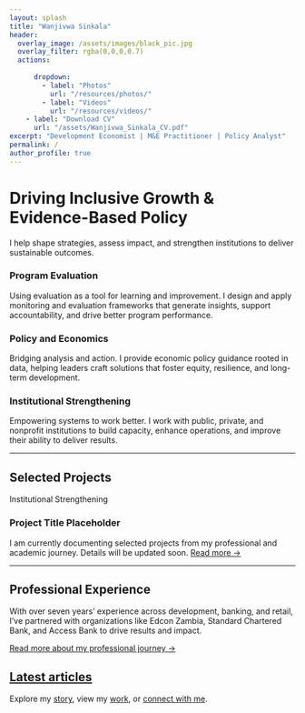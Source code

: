```yaml
---
layout: splash
title: "Wanjivwa Sinkala"
header:
  overlay_image: /assets/images/black_pic.jpg
  overlay_filter: rgba(0,0,0,0.7)
  actions:
   
      dropdown:
        - label: "Photos"
          url: "/resources/photos/"
        - label: "Videos"
          url: "/resources/videos/"
    - label: "Download CV"
      url: "/assets/Wanjivwa_Sinkala_CV.pdf"
excerpt: "Development Economist | M&E Practitioner | Policy Analyst"
permalink: /
author_profile: true
---
```


<!-- Hero Intro -->
<div class="hero-intro">
  <h1>Driving Inclusive Growth & Evidence-Based Policy</h1>
  <p>I help shape strategies, assess impact, and strengthen institutions to deliver sustainable outcomes.</p>
</div>

<!-- Feature Grid -->
<section class="features-grid">
  <div class="feature-card">
    <h3>Program Evaluation</h3>
    <p>Using evaluation as a tool for learning and improvement. I design and apply monitoring and evaluation frameworks that generate insights, support accountability, and drive better program performance.</p>
  </div>
  <div class="feature-card">
    <h3>Policy and Economics</h3>
    <p>Bridging analysis and action. I provide economic policy guidance rooted in data, helping leaders craft solutions that foster equity, resilience, and long-term development.</p>
  </div>
  <div class="feature-card">
    <h3>Institutional Strengthening</h3>
    <p>Empowering systems to work better. I work with public, private, and nonprofit institutions to build capacity, enhance operations, and improve their ability to deliver results.</p>
  </div>
</section>

<!-- Divider -->
<hr class="section-divider"/>

<!-- Projects Preview -->
<section class="projects-preview">
  <h2>Selected Projects</h2>
  <article class="project-card">
    <div class="project-tag">Institutional Strengthening</div>
    <h3>Project Title Placeholder</h3>
    <p>I am currently documenting selected projects from my professional and academic journey. Details will be updated soon. 
    <a href="#" class="read-more">Read more →</a></p>
  </article>
</section>

<!-- Divider -->
<hr class="section-divider"/>

<!-- Experience Section -->
<section class="experience-section">
  <h2>Professional Experience</h2>
  <p>With over seven years’ experience across development, banking, and retail, I’ve partnered with organizations like Edcon Zambia, Standard Chartered Bank, and Access Bank to drive results and impact.</p>
  <p><a href="/aboutme/" class="cta-link">Read more about my professional journey →</a></p>
</section>

<!-- Latest Articles Section -->
<section id="comp-m4ida9ho" tabindex="-1" class="latest-articles-section">
  <h2>
    <a href="https://www.wanjivwasinkala.github.io/news-6" target="_self" rel="noopener noreferrer">Latest articles</a>
  </h2>
</section>

<!-- Footer Call-to-Action -->
<section class="footer-cta">
  <span>Explore my <a href="/aboutme/">story</a>, view my <a href="/projects/">work</a>, or <a href="/contact/">connect with me</a>.</span>
</section>
